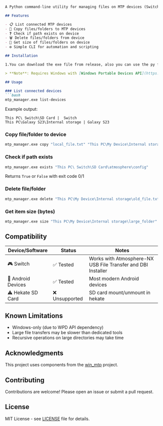 
```markdown

A Python command-line utility for managing files on MTP devices (Switch, Android,, etc.) via Windows.

## Features

- 📋 List connected MTP devices
- 📁 Copy files/folders to MTP devices
- ❓ Check if path exists on device
- 🗑️ Delete files/folders from device
- 📏 Get size of files/folders on device
- ⚙️ Simple CLI for automation and scripting

## Installation

1.You can download the exe file from release, also you can use the py file but not recomended

> **Note**: Requires Windows with [Windows Portable Devices API](https://learn.microsoft.com/en-us/windows/win32/mtp/mtp-porting-kit)

## Usage

### List connected devices
```bash
mtp_manager.exe list-devices
```
Example output:
```
This PC\ Switch\SD Card |  Switch
This PC\Galaxy S23\Internal storage | Galaxy S23
```

### Copy file/folder to device
```bash
mtp_manager.exe copy "local_file.txt" "This PC\My Device\Internal storage\Documents"
```

### Check if path exists
```bash
mtp_manager.exe exists "This PC\ Switch\SD Card\atmosphere\config"
```
Returns `True` or `False` with exit code 0/1

### Delete file/folder
```bash
mtp_manager.exe delete "This PC\My Device\Internal storage\old_file.txt"
```

### Get item size (bytes)
```bash
mtp_manager.exe size "This PC\My Device\Internal storage\large_folder"
```

## Compatibility

| Device/Software       | Status     | Notes                          |
|-----------------------|------------|--------------------------------|
| 🎮 Switch    | ✅ Tested  | Works with Atmosphere-NX USB File Transfer and DBI Installer |
| 🤖 Android Devices    | ✅ Tested  | Most modern Android devices    |
| ⚠️ Hekate SD Card     | ❌ Unsupported | SD card mount/unmount in hekate |

## Known Limitations

- Windows-only (due to WPD API dependency)
- Large file transfers may be slower than dedicated tools
- Recursive operations on large directories may take time

## Acknowledgments

This project uses components from the [win_mtp](https://github.com/Heribert17/win_mtp) project.

## Contributing

Contributions are welcome! Please open an issue or submit a pull request.

## License

MIT License - see [LICENSE](LICENSE) file for details.
